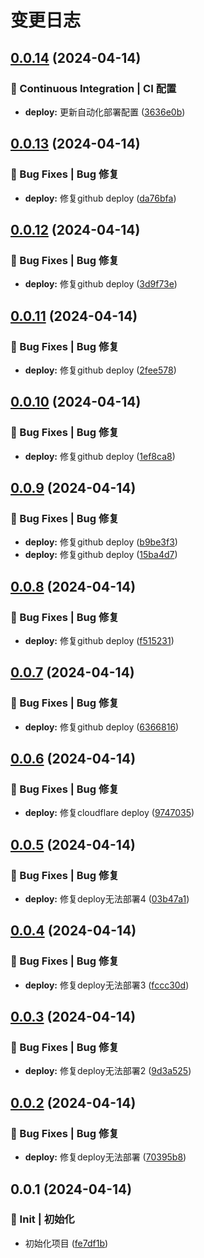 # 变更日志

## [0.0.14](https://github.com/marioliu2001/test-deploy/compare/0.0.13...0.0.14) (2024-04-14)


### 🔧 Continuous Integration | CI 配置

* **deploy:** 更新自动化部署配置 ([3636e0b](https://github.com/marioliu2001/test-deploy/commit/3636e0b4971784ff435034a1a6a7a199850f2e91))

## [0.0.13](https://github.com/marioliu2001/test-deploy/compare/0.0.12...0.0.13) (2024-04-14)


### 🐛 Bug Fixes | Bug 修复

* **deploy:** 修复github deploy ([da76bfa](https://github.com/marioliu2001/test-deploy/commit/da76bfabb3ca7aad59385e011d72f676a2be08dc))

## [0.0.12](https://github.com/marioliu2001/test-deploy/compare/0.0.11...0.0.12) (2024-04-14)


### 🐛 Bug Fixes | Bug 修复

* **deploy:** 修复github deploy ([3d9f73e](https://github.com/marioliu2001/test-deploy/commit/3d9f73eeef128e78638212889647cb210cc0c683))

## [0.0.11](https://github.com/marioliu2001/test-deploy/compare/0.0.10...0.0.11) (2024-04-14)


### 🐛 Bug Fixes | Bug 修复

* **deploy:** 修复github deploy ([2fee578](https://github.com/marioliu2001/test-deploy/commit/2fee5787a6c415c2890a3df7d54520e3c13ad9f1))

## [0.0.10](https://github.com/marioliu2001/test-deploy/compare/0.0.9...0.0.10) (2024-04-14)


### 🐛 Bug Fixes | Bug 修复

* **deploy:** 修复github deploy ([1ef8ca8](https://github.com/marioliu2001/test-deploy/commit/1ef8ca8059d73e617e39e44b11abd5198b395abe))

## [0.0.9](https://github.com/marioliu2001/test-deploy/compare/0.0.8...0.0.9) (2024-04-14)


### 🐛 Bug Fixes | Bug 修复

* **deploy:** 修复github deploy ([b9be3f3](https://github.com/marioliu2001/test-deploy/commit/b9be3f385edc7ad3596830fb2ba930de3093ef28))
* **deploy:** 修复github deploy ([15ba4d7](https://github.com/marioliu2001/test-deploy/commit/15ba4d7d1fc3599e989938ba096131bacd98335d))

## [0.0.8](https://github.com/marioliu2001/test-deploy/compare/0.0.7...0.0.8) (2024-04-14)


### 🐛 Bug Fixes | Bug 修复

* **deploy:** 修复github deploy ([f515231](https://github.com/marioliu2001/test-deploy/commit/f51523187bbfcb3a09decbc9f6447f77ec3b62e5))

## [0.0.7](https://github.com/marioliu2001/test-deploy/compare/0.0.6...0.0.7) (2024-04-14)


### 🐛 Bug Fixes | Bug 修复

* **deploy:** 修复github deploy ([6366816](https://github.com/marioliu2001/test-deploy/commit/63668165b34b941a1f724bfa60c2156dad197055))

## [0.0.6](https://github.com/marioliu2001/test-deploy/compare/0.0.5...0.0.6) (2024-04-14)


### 🐛 Bug Fixes | Bug 修复

* **deploy:** 修复cloudflare deploy ([9747035](https://github.com/marioliu2001/test-deploy/commit/97470355fdfc3a85a8679614b90be7bb987e76a6))

## [0.0.5](https://github.com/marioliu2001/test-deploy/compare/0.0.4...0.0.5) (2024-04-14)


### 🐛 Bug Fixes | Bug 修复

* **deploy:** 修复deploy无法部署4 ([03b47a1](https://github.com/marioliu2001/test-deploy/commit/03b47a1db2d8f9806702b6637bfcffa389c7f863))

## [0.0.4](https://github.com/marioliu2001/test-deploy/compare/0.0.3...0.0.4) (2024-04-14)


### 🐛 Bug Fixes | Bug 修复

* **deploy:** 修复deploy无法部署3 ([fccc30d](https://github.com/marioliu2001/test-deploy/commit/fccc30d385ed494e77f0a3c2c0bb2a15b9635bbd))

## [0.0.3](https://github.com/marioliu2001/test-deploy/compare/0.0.2...0.0.3) (2024-04-14)


### 🐛 Bug Fixes | Bug 修复

* **deploy:** 修复deploy无法部署2 ([9d3a525](https://github.com/marioliu2001/test-deploy/commit/9d3a525d2068bef0a0228fbdd6694ad8eeae937a))

## [0.0.2](https://github.com/marioliu2001/test-deploy/compare/0.0.1...0.0.2) (2024-04-14)


### 🐛 Bug Fixes | Bug 修复

* **deploy:** 修复deploy无法部署 ([70395b8](https://github.com/marioliu2001/test-deploy/commit/70395b8d36b8294f526fcc3fd56032a598827127))

## 0.0.1 (2024-04-14)


### 🎉 Init | 初始化

* 初始化项目 ([fe7df1b](https://github.com/marioliu2001/test-deploy/commit/fe7df1b06e8b2b76d9596d9a32ff508073b3e010))

